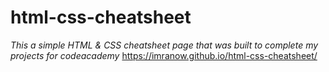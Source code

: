 # html-css-cheatsheet
*This a simple HTML & CSS cheatsheet page that was built to complete my projects for codeacademy*
https://imranow.github.io/html-css-cheatsheet/
